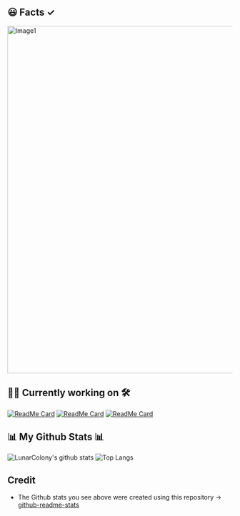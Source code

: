## 😃 Facts ✓
<img width="779" alt="Image1" src="https://user-images.githubusercontent.com/64978825/92530635-ab01fc80-f224-11ea-8686-057a5fbf45cc.png">

## 👷‍♂️ Currently working on 🛠
[![ReadMe Card](https://github-readme-stats.vercel.app/api/pin/?username=LunarColony&repo=Atmoswift)](https://github.com/LunarColony/Atmoswift)
[![ReadMe Card](https://github-readme-stats.vercel.app/api/pin/?username=LunarColony&repo=Nasa-APOD-in-SwiftUI)](https://github.com/LunarColony/Nasa-APOD-in-SwiftUI)
[![ReadMe Card](https://github-readme-stats.vercel.app/api/pin/?username=LunarColony&repo=SwiftUI-Tasks-App)](https://github.com/LunarColony/SwiftUI-Tasks-App)

## 📊 My Github Stats 📊
![LunarColony's github stats](https://github-readme-stats.vercel.app/api?username=LunarColony&show_icons=true)
![Top Langs](https://github-readme-stats.vercel.app/api/top-langs/?username=LunarColony)

## Credit
- The Github stats you see above were created using this repository -> [github-readme-stats](https://github.com/anuraghazra/github-readme-stats#github-stats-card)
